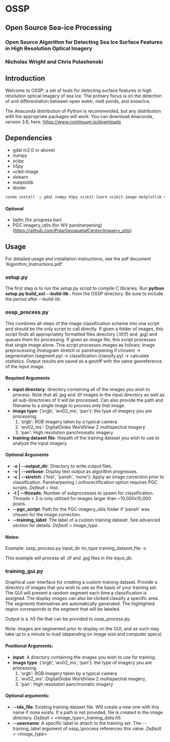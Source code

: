 # OSSP
## Open Source Sea-ice Processing
### Open Source Algorithm for Detecting Sea Ice Surface Features in High Resolution Optical Imagery

### Nicholas Wright and Chris Polashenski

## Introduction

Welcome to OSSP; a set of tools for detecting surface features in high resolution optical imagery of sea ice. The primary focus is on the detection of and differentiation between open water, melt ponds, and snow/ice. 

The Anaconda distribution of Python is recommended, but any distribution with the appropriate packages will work. You can download Anaconda, version 3.6, here: https://www.continuum.io/downloads


## Dependencies

* gdal (v2.0 or above)
* numpy
* scipy
* h5py
* scikit-image
* sklearn
* matplotlib
* tkinter
```bash
conda install -y gdal numpy h5py scikit-learn scikit-image matplotlib cython
```

#### Optional
* tqdm (for progress bar)
* PGC imagery_utils (for WV pansharpening) (https://github.com/PolarGeospatialCenter/imagery_utils)

## Usage

For detailed usage and installation instructions, see the pdf document 'Algorithm_Instructions.pdf'

### setup.py

The first step is to run the setup.py script to compile C libraries. Run __python setup.py build\_ext --build-lib .__ from the OSSP directory. Be sure to include the period after --build-lib. 

### ossp_process.py

This combines all steps of the image classification scheme into one script and should be the only script to call directly. If given a folder of images, this script finds all appropriately formatted files directory (.tif(f) and .jpg) and queues them for processing. If given an image file, this script processes that single image alone. This script processes images as follows: Image preprocessing (histogram stretch or pansharpening if chosen) -> segmentation (segment.py) -> classification (classify.py) -> calculate statistics. Output results are saved as a geotiff with the same georeference of the input image. 

#### Required Arguments
* __input directory__: directory containing all of the images you wish to process. Note that all .jpg and .tif images in the input directory as well as all sub-directories of it will be processed. Can also provide the path and filename to a single image to process only that image.
* __image type__: {‘srgb’, ‘wv02_ms’, ‘pan'}: the type of imagery you are processing. 
  1. 'srgb': RGB imagery taken by a typical camera
  2. 'wv02_ms': DigitalGlobe WorldView 2 multispectral imagery
  3. 'pan': High resolution panchromatic imagery
* __training dataset file__: filepath of the training dataset you wish to use to analyze the input imagery

#### Optional Arguments

* __-o | --output_dir__: Directory to write output files. 
* __-v | --verbose__: Display text output as algorithm progresses. 
* __-c | --stretch__: {'hist', 'pansh', 'none'}: Apply an image correction prior to classification. Pansharpening / orthorectification option requires PGC scripts. *Default = hist*.
* __-t | --threads__: Number of subprocesses to spawn for classification. Threads > 2 is only utilized for images larger than ~10,000x10,000 pixels. 
* __--pgc_script__: Path for the PGC imagery_utils folder if 'pansh' was chosen for the image correction.
* __--training\_label__: The label of a custom training dataset. See advanced section for details. *Default = image\_type*.

#### Notes:

Example: ossp\_process.py input\_dir im\_type training\_dataset\_file -v

This example will process all .tif and .jpg files in the input\_dir.


### training_gui.py

Graphical user interface for creating a custom training dataset. Provide a directory of images that you wish to use as the basis of your training set. The GUI will present a random segment each time a classification is assigned. The display images can also be clicked classify a specific area. The segments themselves are automatically generated. The highlighted region corresponds to the segment that will be labeled.

Output is a .h5 file that can be provided to ossp\_process.py.

Note: Images are segmented prior to display on the GUI, and as such may take up to a minute to load (depending on image size and computer specs)

#### Positional Arguments:
* __input__: A directory containing the images you wish to use for training.
* __image type__: {‘srgb’, ‘wv02_ms’, ‘pan'}: the type of imagery you are processing. 
  1. 'srgb': RGB imagery taken by a typical camera
  2. 'wv02_ms': DigitalGlobe WorldView 2 multispectral imagery,
  3. 'pan': High resolution panchromatic imagery

#### Optional arguments:
* __--tds_file__: Existing training dataset file. Will create a new one with this name if none exists. If a path is not provided, file is created in the image directory.  *Default = <image_type>\_training\_data.h5*.
* __--username__: A specific label to attach to the training set. The --training\_label argument of ossp_\process references this value. *Default = <image\_type>*

